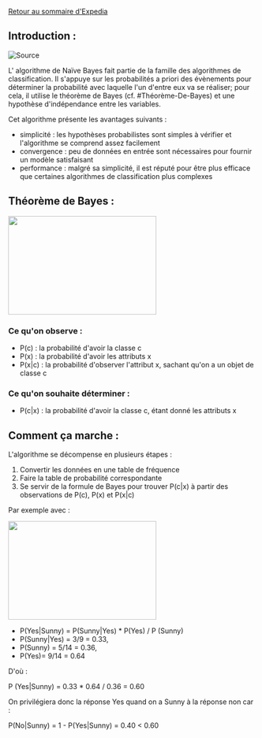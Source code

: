 [Retour au sommaire d'Expedia](expedia_sommaire.md)

## Introduction :

![Source](http://www.analyticsvidhya.com/blog/2015/09/naive-bayes-explained/)

L' algorithme de Naïve Bayes fait partie de la famille des algorithmes de classification. Il s'appuye sur les probabilités a priori des évènements pour déterminer la probabilité avec laquelle l'un d'entre eux va se réaliser; pour cela, il utilise le théorème de Bayes (cf. #Théorème-De-Bayes) et une hypothèse d'indépendance entre les variables.

Cet algorithme présente les avantages suivants :

* simplicité : les hypothèses probabilistes sont simples à vérifier et l'algorithme se comprend assez facilement
* convergence : peu de données en entrée sont nécessaires pour fournir un modèle satisfaisant
* performance : malgré sa simplicité, il est réputé pour être plus efficace que certaines algorithmes de classification plus complexes

## Théorème de Bayes :

<img src="http://www.analyticsvidhya.com/wp-content/uploads/2015/09/Bayes_rule-300x172.png" width="300" height="200" />

### Ce qu'on observe :
* P(c) : la probabilité d'avoir la classe c
* P(x) : la probabilité d'avoir les attributs x
* P(x|c) : la probabilité d'observer l'attribut x, sachant qu'on a un objet de classe c

### Ce qu'on souhaite déterminer :
* P(c|x) : la probabilité d'avoir la classe c, étant donné les attributs x


## Comment ça marche :

L'algorithme se décompense en plusieurs étapes :
1. Convertir les données en une table de fréquence
2. Faire la table de probabilité correspondante 
3. Se servir de la formule de Bayes pour trouver P(c|x) à partir des observations de P(c), P(x) et P(x|c)

Par exemple avec :

<img src="http://www.analyticsvidhya.com/wp-content/uploads/2015/08/Bayes_41.png" width="300" height="200" />

* P(Yes|Sunny) = P(Sunny|Yes) * P(Yes) / P (Sunny)
* P(Sunny|Yes) = 3/9 = 0.33,
* P(Sunny) = 5/14 = 0.36,
* P(Yes)= 9/14 = 0.64

D'où : 

P (Yes|Sunny) = 0.33 * 0.64 / 0.36 = 0.60

On privilégiera donc la réponse Yes quand on a Sunny à la réponse non car :

P(No|Sunny) = 1 - P(Yes|Sunny) = 0.40 < 0.60
